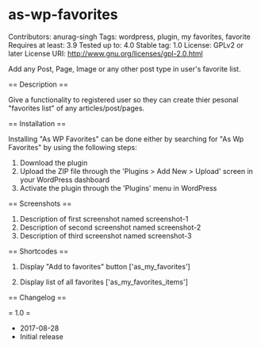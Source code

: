# as-wp-favorites
Contributors: anurag-singh
Tags: wordpress, plugin, my favorites, favorite 
Requires at least: 3.9
Tested up to: 4.0
Stable tag: 1.0
License: GPLv2 or later
License URI: http://www.gnu.org/licenses/gpl-2.0.html

Add any Post, Page, Image or any other post type in user's favorite list.

== Description ==

Give a functionality to registered user so they can create thier pesonal "favorites list" of any articles/post/pages.

== Installation ==

Installing "As WP Favorites" can be done either by searching for "As Wp Favorites" by using the following steps:

1. Download the plugin
1. Upload the ZIP file through the 'Plugins > Add New > Upload' screen in your WordPress dashboard
1. Activate the plugin through the 'Plugins' menu in WordPress

== Screenshots ==

1. Description of first screenshot named screenshot-1
2. Description of second screenshot named screenshot-2
3. Description of third screenshot named screenshot-3

== Shortcodes ==
1. Display "Add to favorites" button
	['as_my_favorites'] 
	
2. Display list of all favorites
	['as_my_favorites_items']

== Changelog ==

= 1.0 =
* 2017-08-28
* Initial release
